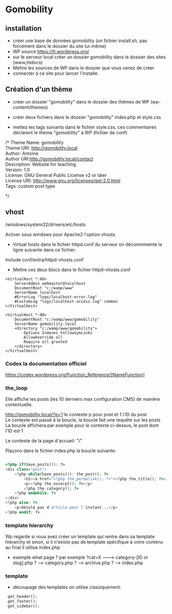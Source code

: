 # Gomobility

## installation

- créer une base de données gomobility (un fichier install.sh, pas forcément dans le dossier du site lui-même)
- WP source https://fr.wordpress.org/
- sur le serveur local créer un dossier gomobility dans le dossier des sites (www,htdocs)
- Mettre les sources de WP dans le dossier que vous venez de créer
- connecter à ce site pour lancer l'installe.

## Création d'un thème

- créer un dossier "gomobility" dans le dossier des thèmes de WP (wp-content/themes)

- créer deux fichiers dans le dossier "gomobility" index.php et style.css

- mettez les tags suivants dans le fichier style.css, ces commentaires déclarent le thème "gomobility" à WP (fichier de conf)

/*
Theme Name: gomobility  
Theme URI: http://gomobility.local  
Author: Antoine  
Author URI:http://gomobility.local/contact  
Description: Website for teaching  
Version: 1.0  
License: GNU General Public License v2 or later  
License URI: http://www.gnu.org/licenses/gpl-2.0.html  
Tags: custom post type  
  
*/

## vhost

/windows/system32/drivers/etc/hosts

Activer sous windows pour Apache2 l'option vhosts

- Virtual hosts dans le fichier httpd.conf du serveur
on décommmente la ligne suivante dans ce fichier:

Include conf/extra/httpd-vhosts.conf

- Mettre ces deux blocs dans le fichier httpd-vhosts.conf

```code
<VirtualHost *:80>  
    ServerAdmin webmaster@localhost  
    DocumentRoot "c:/wamp/www"  
    ServerName localhost  
    #ErrorLog "logs/localhost-error.log"  
    #CustomLog "logs/localhost-access.log" common  
</VirtualHost>  
  
<VirtualHost *:80>  
    DocumentRoot "c:/wamp/www/gomobility"  
    ServerName gomobility.local 
    <directory "c:/wamp/www/gomobility">  
        Options Indexes FollowSymLinks  
        AllowOverride all  
        Require all granted  
    </directory>  
</VirtualHost>  

```

### Codex la documentation officiel

https://codex.wordpress.org/Function_Reference/[NameFunction]


### the_loop

Elle affiche les posts (les 10 derniers max configuration CMS) de manière contextuelle.

http://gomobility.local/?p=1   le contexte p pour post et 1 l'ID du post  
Le contexte est passé à la boucle, la boucle fait une requête sur les posts 
La boucle affichera par exemple pour le contexte ci-dessus, le post dont l'ID est 1

Le contexte de la page d'accueil: "/" 

Plaçons dans le fichier index.php la boucle suivante:

```php

<?php if(have_posts()): ?>
<div class="post">
    <?php while(have_posts()): the_post(); ?>
        <h2><a href="<?php the_permalink(); ?>"><?php the_title(); ?></a></h2>
        <p><?php the_excerpt(); ?></p>
        <?php the_category(); ?>
    <?php endwhile; ?>
</div>
<?php else: ?>
    <p>Désolé pas d'article pour l'instant...</p>
<?php endif; ?>

```

### template hierarchy

Wp regarde si vous avez créer un template qui rentre dans sa template hierarchy et sinon, si il n'existe pas de template spécifique à votre contenu au final il utilise index.php 

- exemple
what page ?
par exemple  ?cat=X 
 ---> category-[ID or slug].php  ? --> category.php ? --> archive.php ? --> index.php


 ### template 

 - découpage des templates on utilise classiquement:

```php
 get_header();
 get_footer();
 get_sidebar();

```